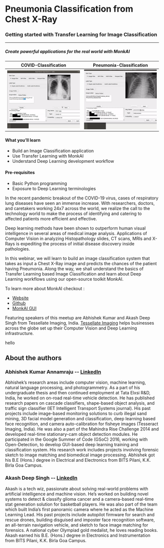 # Pneumonia Classification from Chest X-Ray
### Getting started with Transfer Learning for Image Classification
----
##### Create powerful applications for the real world with MonkAI

COVID-Classification       |  Pneumonia-Classification
:-------------------------:|:-------------------------:
![](covid.gif)             |  ![](pneumonia.gif)

#### What you’ll learn
 - Build an Image Classification application
 - Use Transfer Learning with MonkAI
 - Understand Deep Learning development workflow

#### Pre-requisites
- Basic Python programming
- Exposure to Deep Learning terminologies

In the recent pandemic breakout of the COVID-19 virus, cases of respiratory lung diseases have seen an immense increase. With researchers, doctors, and caretakers working 24x7 across the world, we realize the call to the technology world to make the process of identifying and catering to affected patients more efficient and effective.

Deep learning methods have been shown to outperform human visual intelligence in several areas of medical image analysis. Applications of Computer Vision in analyzing Histopathology slides, CT scans, MRIs and X-Rays is expediting the process of initial disease discovery inside pathologies.

In this webinar, we will learn to build an image classification system that takes as input a Chest X-Ray image and predicts the chances of the patient having Pneumonia.
Along the way, we shall understand the basics of Transfer Learning based Image Classification and learn about Deep Learning workflows using our open-source toolkit MonkAI.

To learn more about MonkAI checkout :
- [Website](https://monkai.org/)
- [Github](https://github.com/Tessellate-Imaging/monk_v1)
- [MonkAI GUI](https://github.com/Tessellate-Imaging/Monk_Gui)

Featuring speakers of this meetup are Abhishek Kumar and Akash Deep Singh from Tessellate Imaging, India. [Tessellate Imaging](https://tessellateimaging.com) helps businesses across the globe set up their Computer Vision and Deep Learning infrastructure.


hello
## About the authors

### Abhishek Kumar Annamraju -- [LinkedIn](https://www.linkedin.com/in/abhishek-kumar-annamraju/)
Abhishek’s research areas include computer vision, machine learning, natural language processing, and photogrammetry.
As a part of his undergraduate thesis and then continued employment at Tata Elxsi R&D, India, he worked on on-road real-time vehicle detection. He has published research papers on cascade classifiers, shape-based object analysis, and traffic sign classifier (IET Intelligent Transport Systems journal). His past projects include image-based monitoring solutions to curb illegal sand mining, 3D facial model generation and classification, deep learning based face recognition, and camera auto-calibration for fisheye images (Tesseract Imaging, India). He was also a part of the Mahindra Rise Challenge 2014 and developed real-time stationary-cam object detection modules.
He participated in the Google Summer of Code (GSoC) 2016, working with Open-Detection, to develop GUI-based deep learning training and classification system. His research work includes projects involving forensic sketch to image matching and biomedical image processing.
Abhishek got his B.E (Hons.) degree in Electrical and Electronics from BITS Pilani, K.K. Birla Goa Campus.

### Akash Deep Singh -- [LinkedIn](https://www.linkedin.com/in/akashdeepsingh01/)
Akash is a tech wiz, passionate about solving real-world problems with artificial intelligence and machine vision.
He’s worked on building novel systems to detect & classify glioma cancer and a camera-based real-time stat generation solution for basketball players. He was also part of the team which built India’s first panoramic camera where he acted as the Machine Learning Lead. His past projects include autopilot firmware for search and rescue drones, building disguised and imposter face recognition software, an all-terrain navigation vehicle, and sketch to face image matching for forensics.
A national cyber Olympiad gold medalist, he loves reading books.
Akash earned his B.E. (Hons.) degree in Electronics and Instrumentation from BITS Pilani, K.K. Birla Goa Campus.
